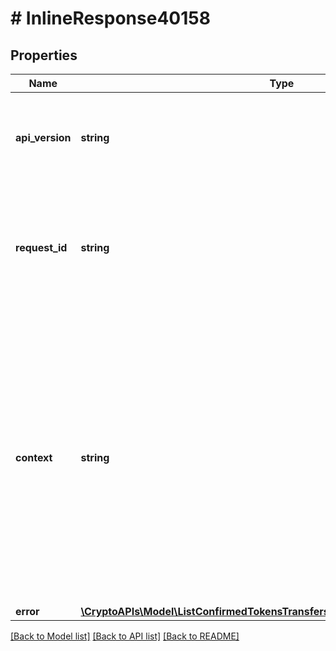 # # InlineResponse40158

## Properties

Name | Type | Description | Notes
------------ | ------------- | ------------- | -------------
**api_version** | **string** | Specifies the version of the API that incorporates this endpoint. |
**request_id** | **string** | Defines the ID of the request. The &#x60;requestId&#x60; is generated by Crypto APIs and it&#39;s unique for every request. |
**context** | **string** | In batch situations the user can use the context to correlate responses with requests. This property is present regardless of whether the response was successful or returned as an error. &#x60;context&#x60; is specified by the user. | [optional]
**error** | [**\CryptoAPIs\Model\ListConfirmedTokensTransfersByAddressAndTimeRangeE401**](ListConfirmedTokensTransfersByAddressAndTimeRangeE401.md) |  |

[[Back to Model list]](../../README.md#models) [[Back to API list]](../../README.md#endpoints) [[Back to README]](../../README.md)
